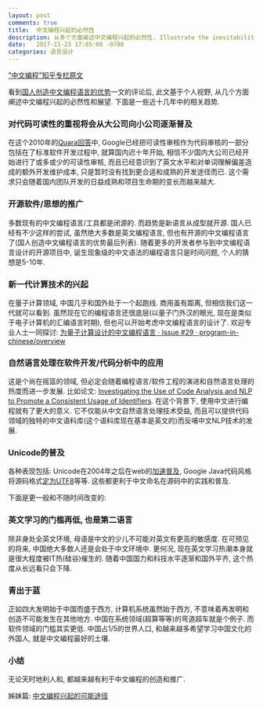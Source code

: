 ```yaml
---
layout: post
comments: true
title:  中文编程兴起的必然性
description: 从多个方面阐述中文编程兴起的必然性. Illustrate the inevitability of thriving of programming in Chinese.
date:   2017-11-23 17:05:00 -0700
categories: 语言设计
---
```


["中文编程"知乎专栏原文](https://zhuanlan.zhihu.com/p/31351284)

看到[国人创造中文编程语言的优势](https://zhuanlan.zhihu.com/p/31162122)一文的评论后, 此文基于个人视野, 从几个方面阐述中文编程兴起的必然性和展望. 下面是一些近十几年中的相关趋势.

### 对代码可读性的重视将会从大公司向小公司逐渐普及
在这个2010年的[Quara回答](https://www.quora.com/What-is-Googles-internal-code-review-policy-process)中, Google已经把可读性审核作为代码审核的一部分包括在了标准软件开发过程中, 就算国内迟十年开始, 相信不少国内大公司已经开始进行了或多或少的可读性审核, 而且已经意识到了英文水平和对单词理解偏差造成的额外开发维护成本, 只是暂时没有找到更合适和成熟的开发途径而已. 这个需求只会随着国内团队开发的日益成熟和项目生命期的变长而越来越大.
### 开源软件/思想的推广
多数现有的中文编程语言/工具都是闭源的. 而趋势是新语言从成型就开源. 国人已经有不少这样的尝试, 虽然绝大多数是英文编程语言, 但也有开源的中文编程语言了(国人创造中文编程语言的优势最后列表). 随着更多的开发者参与到中文编程语言设计的开源项目中, 诞生现象级的中文语法的编程语言只是时间问题, 个人的猜想是5-10年.
### 新一代计算技术的兴起
在量子计算领域, 中国几乎和国外处于一个起跑线. 商用虽有距离, 但相信我们这一代就可以看到. 虽然现在它的编程语言还很底层(以量子门外汉的眼光, 现在是类似于电子计算机的汇编语言时期), 但也可以开始考虑中文编程语言的设计了. 欢迎专业人士一同探讨: [为量子计算设计的中文编程语言 · Issue #29 · program-in-chinese/overview](https://github.com/program-in-chinese/overview/issues/29)
### 自然语言处理在软件开发/代码分析中的应用
这是个尚在摇篮的领域, 但必定会随着编程语言/软件工程的演进和自然语言处理的热度而进一步发展. 比如论文: [Investigating the Use of Code Analysis and NLP to Promote a Consistent Usage of Identifiers](http://www.inf.usi.ch/faculty/lanza/Downloads/Lin2017b.pdf). 在这个背景下, 使用中文进行编程就有了更大的意义. 它不仅能从中文自然语言处理技术受益, 而且可以提供代码领域的独特的中文语料库(这个语料库现在基本是英文的)而反哺中文NLP技术的发展.
### Unicode的普及
各种表现包括: Unicode在2004年之后在web的[加速普及](https://www.pixelstech.net/article/1328613574-Unicode-over-60-percent-of-the-web), Google Java代码风格将源码格式[定为UTF8](https://google.github.io/styleguide/javaguide.html#s2.2-file-encoding)等等. 这些都更利于中文命名在源码中的实践和普及.

下面是更一般和不随时间改变的:
### 英文学习的门槛再低, 也是第二语言
除非身处全英文环境, 母语是中文的少儿不可能对英文有更高的敏感度. 在可预见的将来, 中国绝大多数人还是会处于中文环境中. 更何况, 现在英文学习热潮本身就是很大程度被IT热(硅谷)催生的. 随着中国国力和科技水平逐渐和国外平齐, 这个热度从长远看只会下降.
### 青出于蓝
正如四大发明始于中国而盛于西方, 计算机系统虽然始于西方, 不意味着再发明和创造不可能发生在其他地方. 中国在系统领域(超算等等)的弯道超车就是个例子. 而软件领域的门槛其实更低. 中国占1/5的世界人口, 和越来越多希望学习中国文化的外国人, 就是中文编程最好的土壤.
### 小结
无论天时地利人和, 都越来越有利于中文编程的创造和推广.

姊妹篇: [中文编程兴起的可能途径](https://zhuanlan.zhihu.com/p/31466218?group_id=918689931837861888)